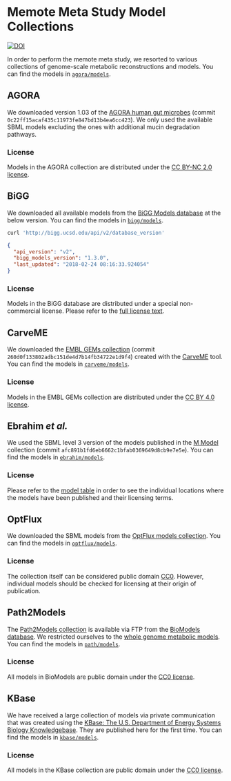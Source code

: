 # Memote Meta Study Model Collections

[![DOI](https://zenodo.org/badge/180797427.svg)](https://zenodo.org/badge/latestdoi/180797427)

In order to perform the memote meta study, we resorted to various collections of
genome-scale metabolic reconstructions and models. You can find the models in
[`agora/models`](agora/models).

## AGORA

We downloaded version 1.03 of the [AGORA human gut
microbes](https://github.com/VirtualMetabolicHuman/AGORA) (commit
`0c22ff15acaf435c11973fe847bd13b4ea6cc423`). We only used the available SBML
models excluding the ones with additional mucin degradation pathways.

### License

Models in the AGORA collection are distributed under the [CC BY-NC 2.0
license](https://creativecommons.org/licenses/by-nc/2.0/).

## BiGG

We downloaded all available models from the [BiGG Models
database](http://bigg.ucsd.edu/) at the below version. You can find the models
in [`bigg/models`](bigg/models).

```bash
curl 'http://bigg.ucsd.edu/api/v2/database_version'
```

```json
{
  "api_version": "v2",
  "bigg_models_version": "1.3.0",
  "last_updated": "2018-02-24 08:16:33.924054"
}
```

### License

Models in the BiGG database are distributed under a special non-commercial
license.  Please refer to the [full license text](bigg/LICENSE).

## CarveME

We downloaded the [EMBL GEMs
collection](https://github.com/cdanielmachado/embl_gems) (commit
`260d0f133802adbc151de4d7b14fb34722e1d9f4`) created with the
[CarveME](https://github.com/cdanielmachado/carveme) tool. You can find the
models in [`carveme/models`](carveme/models).

### License

Models in the EMBL GEMs collection are distributed under the [CC BY 4.0
license](https://creativecommons.org/licenses/by/4.0/).

## Ebrahim _et al._

We used the SBML level 3 version of the models published in the [M
Model](https://github.com/opencobra/m_model_collection) collection (commit
`afc891b1fd6eb6662c1bfab0369649d8cb9e7e5e`). You can find the
models in [`ebrahim/models`](ebrahim/models).

### License

Please refer to the [model table](ebrahim/model_key.md) in order to see the
individual locations where the models have been published and their licensing
terms.

## OptFlux

We downloaded the SBML models from the [OptFlux models
collection](http://optflux.org/models). You can find the
models in [`optflux/models`](optflux/models).

### License

The collection itself can be considered public domain
[CC0](https://creativecommons.org/publicdomain/zero/1.0/). However, individual
models should be checked for licensing at their origin of publication.

## Path2Models

The [Path2Models collection](https://biomodels-net.github.io/path2models/) is
available via FTP from the [BioModels
database](ftp://ftp.ebi.ac.uk/pub/databases/biomodels/releases/2014-04-11/). We
restricted ourselves to the [whole genome metabolic
models](https://www.ebi.ac.uk/biomodels-main/path2models?cat=genome-scale). You
can find the models in [`path/models`](path/models).

### License

All models in BioModels are public domain under the [CC0
license](https://creativecommons.org/publicdomain/zero/1.0/).

## KBase

We have received a large collection of models via private communication that was
created using the [KBase: The U.S. Department of Energy Systems Biology
Knowledgebase](https://kbase.us/). They are published here for the first time.
You can find the models in [`kbase/models`](kbase/models).

### License

All models in the KBase collection are public domain under the [CC0
license](https://creativecommons.org/publicdomain/zero/1.0/).
